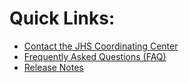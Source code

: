 # Quick Links:
* [Contact the JHS Coordinating Center](mailto:JHSCCDC@umc.edu;JHSCCRC@umc.edu?subject=JHS%20VC%20Package%20inquiry&body=Dear%20Jackson%20Heart%20Study%20(JHS)%20Coordinating%20Center,%0A%0ABRIEF%20DESCRIPTION%20OF%20YOUR%20QUERY%20HERE%0A%0AThank%20you!%0A%0AYOUR%20SIGNATURE%20AND%20CONTACT%20INFORMATION%20HERE%0A%0ANote:%20this%20is%20a%20computer%20generated%20message%20from%20the%20JHS%20Vanguard%20Center%20Package%20with%20suggested%20language%20from%20the%20JHS%20Coordinating%20Center.)
* [Frequently Asked Questions (FAQ)](https://github.com/cblackshear/Open-Heart/wiki/General) 
* [Release Notes]()
